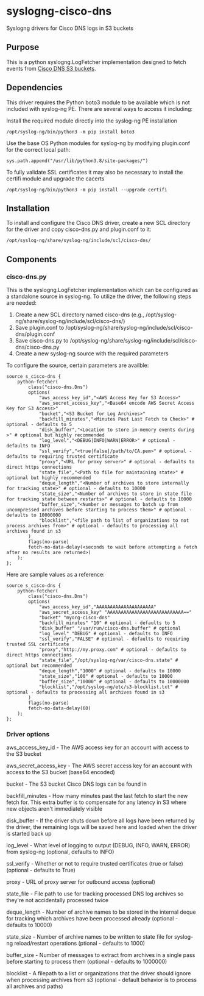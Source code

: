 # syslogng-cisco-dns

Syslogng drivers for Cisco DNS logs in S3 buckets

## Purpose

This is a python syslogng.LogFetcher implementation designed to fetch events from [Cisco DNS S3 buckets](https://docs.umbrella.com/deployment-umbrella/docs/cisco-managed-s3-bucket).

## Dependencies

This driver requires the Python boto3 module to be available which is not included with syslog-ng PE. There are several ways to access it including:

Install the required module directly into the syslog-ng PE installation

    /opt/syslog-ng/bin/python3 -m pip install boto3

Use the base OS Python modules for syslog-ng by modifying plugin.conf for the correct local path:

    sys.path.append("/usr/lib/python3.8/site-packages/")

To fully validate SSL certificates it may also be necessary to install the certifi module and upgrade the cacerts

    /opt/syslog-ng/bin/python3 -m pip install --upgrade certifi

## Installation

To install and configure the Cisco DNS driver, create a new SCL directory for the driver and copy cisco-dns.py and plugin.conf to it:

    /opt/syslog-ng/share/syslog-ng/include/scl/cisco-dns/

## Components

### cisco-dns.py

This is the syslogng.LogFetcher implementation which can be configured as a standalone source in syslog-ng. To utilize the driver, the following steps are needed:
1. Create a new SCL directory named cisco-dns (e.g., /opt/syslog-ng/share/syslog-ng/include/scl/cisco-dns/)
2. Save plugin.conf to /opt/syslog-ng/share/syslog-ng/include/scl/cisco-dns/plugin.conf
3. Save cisco-dns.py to /opt/syslog-ng/share/syslog-ng/include/scl/cisco-dns/cisco-dns.py
4. Create a new syslog-ng source with the required parameters

To configure the source, certain parameters are availble:

    source s_cisco-dns {
        python-fetcher(
            class("cisco-dns.Dns")
            options(
                "aws_access_key_id","<AWS Access Key for S3 Access>"
                "aws_secret_access_key","<Base64 encode AWS Secret Access Key for S3 Access>"
                "bucket","<S3 Bucket for Log Archives>"
                "backfill_minutes","<Minutes Past Last Fetch to Check>" # optional - defaults to 5
                "disk_buffer","<Location to store in-memory events during >" # optional but highly recommended
                "log_level","<DEBUG|INFO|WARN|ERROR>" # optional - defaults to INFO
                "ssl_verify","<true|false|/path/to/CA.pem>" # optional - defaults to requiring trusted certificate
                "proxy","<URL for proxy server>" # optional - defaults to direct https connections
                "state_file","<Path to file for maintaining state>" # optional but highly recommended
                "deque_length","<Number of archives to store internally for tracking state>" # optional - defaults to 10000
                "state_size","<Number of archives to store in state file for tracking state between restarts>" # optional - defaults to 10000
                "buffer_size","<Number or messages to batch up from uncompressed archives before starting to process them>" # optional - defaults to 10000000
                "blocklist","<file path to list of organizations to not process archives from>" # optional - defaults to processing all archives found in s3
            )
            flags(no-parse)
            fetch-no-data-delay(<seconds to wait before attempting a fetch after no results are returned>)
        );
    };

Here are sample values as a reference:

    source s_cisco-dns {
        python-fetcher(
            class("cisco-dns.Dns")
            options(
                "aws_access_key_id","AAAAAAAAAAAAAAAAAAAAA"
                "aws_secret_access_key" "AAAAAAAAAAAAAAAAAAAAAAAAAAAA=="
                "bucket" "myorg-cisco-dns"
                "backfill_minutes" "10" # optional - defaults to 5
                "disk_buffer" "/var/run/cisco-dns.buffer" # optional
                "log_level" "DEBUG" # optional - defaults to INFO
                "ssl_verify","FALSE" # optional - defaults to requiring trusted SSL certificate
                "proxy","http://my.proxy.com" # optional - defaults to direct https connections
                "state_file","/opt/syslog-ng/var/cisco-dns.state" # optional but recommended
                "deque_length","1000" # optional - defaults to 10000
                "state_size","100" # optional - defaults to 10000
                "buffer_size","10000" # optional - defaults to 10000000
                "blocklist","/opt/syslog-ng/etc/s3-blocklist.txt" # optional - defaults to processing all archives found in s3
            )
            flags(no-parse)
            fetch-no-data-delay(60)
        );
    };


### Driver options

aws_access_key_id - The AWS access key for an account with access to the S3 bucket

aws_secret_access_key - The AWS secret access key for an account with access to the S3 bucket (base64 encoded)

bucket - The S3 bucket Cisco DNS logs can be found in

backfill_minutes - How many minutes past the last fetch to start the new fetch for. This extra buffer is to compensate for any latency in S3 where new objects aren't immediately visible 

disk_buffer - If the driver shuts down before all logs have been returned by the driver, the remaining logs will be saved here and loaded when the driver is started back up

log_level - What level of logging to output (DEBUG, INFO, WARN, ERROR) from syslog-ng (optional, defaults to INFO)

ssl_verify - Whether or not to require trusted certificates (true or false) (optional - defaults to True)

proxy - URL of proxy server for outbound access (optional)

state_file - File path to use for tracking processed DNS log archives so they're not accidentally processed twice

deque_length - Number of archive names to be stored in the internal deque for tracking which archives have been processed already (optional - defaults to 10000)

state_size - Number of archive names to be written to state file for syslog-ng reload/restart operations (ptional - defaults to 1000)

buffer_size - Number of messages to extract from archives in a single pass before starting to process them (optional - defaults to 1000000)

blocklist - A filepath to a list or organizations that the driver should ignore when processing archives from s3 (optional - default behavior is to process all archives and paths)